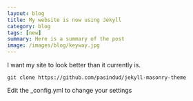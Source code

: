 ```yaml
---
layout: blog
title: My website is now using Jekyll
category: blog
tags: [new]  
summary: Here is a summary of the post
image: /images/blog/keyway.jpg
---
```


I want my site to look better than it currently is.

```
git clone https://github.com/pasindud/jekyll-masonry-theme
```

Edit the _config.yml to change your settings
